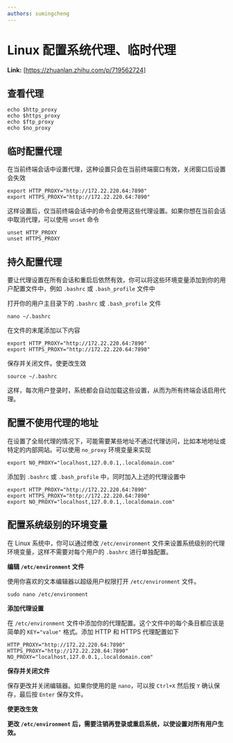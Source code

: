 ```yaml
---
authors: sumingcheng
---
```

# Linux 配置系统代理、临时代理



 **Link:** [https://zhuanlan.zhihu.com/p/719562724]

## 查看代理  
```
echo $http_proxy
echo $https_proxy
echo $ftp_proxy
echo $no_proxy
```
## 临时配置代理  

在当前终端会话中设置代理，这种设置只会在当前终端窗口有效，关闭窗口后设置会失效

```
export HTTP_PROXY="http://172.22.220.64:7890"
export HTTPS_PROXY="http://172.22.220.64:7890"
```

这样设置后，仅当前终端会话中的命令会使用这些代理设置。如果你想在当前会话中取消代理，可以使用 `unset` 命令

```
unset HTTP_PROXY
unset HTTPS_PROXY
```
## 持久配置代理  

要让代理设置在所有会话和重启后依然有效，你可以将这些环境变量添加到你的用户配置文件中，例如 `.bashrc` 或 `.bash_profile` 文件中

打开你的用户主目录下的 `.bashrc` 或 `.bash_profile` 文件

```
nano ~/.bashrc
```

在文件的末尾添加以下内容

```
export HTTP_PROXY="http://172.22.220.64:7890"
export HTTPS_PROXY="http://172.22.220.64:7890"
```

保存并关闭文件。使更改生效

```
source ~/.bashrc
```

这样，每次用户登录时，系统都会自动加载这些设置，从而为所有终端会话启用代理。

## 配置不使用代理的地址  

在设置了全局代理的情况下，可能需要某些地址不通过代理访问，比如本地地址或特定的内部网站。可以使用 `no_proxy` 环境变量来实现

```
export NO_PROXY="localhost,127.0.0.1,.localdomain.com"
```

添加到 `.bashrc` 或 `.bash_profile` 中，同时加入上述的代理设置中

```
export HTTP_PROXY="http://172.22.220.64:7890"
export HTTPS_PROXY="http://172.22.220.64:7890"
export NO_PROXY="localhost,127.0.0.1,.localdomain.com"
```
## 配置系统级别的环境变量  

在 Linux 系统中，你可以通过修改 `/etc/environment` 文件来设置系统级别的代理环境变量，这样不需要对每个用户的 `.bashrc` 进行单独配置。

**编辑 `/etc/environment` 文件**

使用你喜欢的文本编辑器以超级用户权限打开 `/etc/environment` 文件。

```
sudo nano /etc/environment
```

**添加代理设置**

在 `/etc/environment` 文件中添加你的代理配置。这个文件中的每个条目都应该是简单的 `KEY="value"` 格式。添加 HTTP 和 HTTPS 代理配置如下

```
HTTP_PROXY="http://172.22.220.64:7890"
HTTPS_PROXY="http://172.22.220.64:7890"
NO_PROXY="localhost,127.0.0.1,.localdomain.com"
```

**保存并关闭文件**

保存更改并关闭编辑器。如果你使用的是 `nano`，可以按 `Ctrl+X` 然后按 `Y` 确认保存，最后按 `Enter` 保存文件。

**使更改生效**

**更改 `/etc/environment` 后，需要注销再登录或重启系统，以使设置对所有用户生效。**

